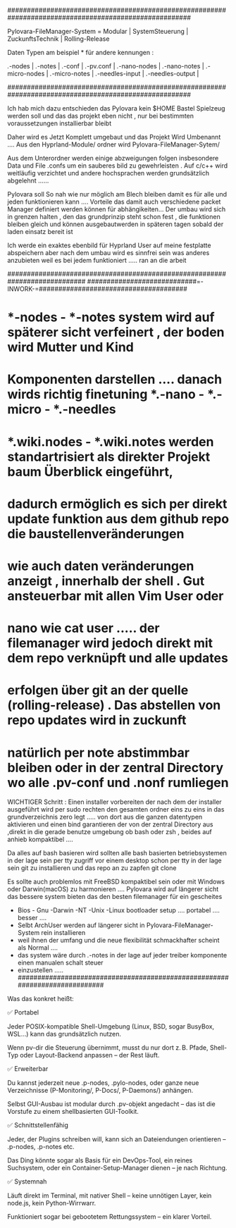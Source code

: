 #######################################################################################################

Pylovara-FileManager-System = Modular | SystemSteuerung | ZuckunftsTechnik | Rolling-Release

Daten Typen am beispiel * für andere kennungen :



*.*-nodes             |
*.*-notes             |
*.*-conf              |
*.*-pv.conf           |
*.*-nano-nodes        |
*.*-nano-notes        |
*.*-micro-nodes       |
*.*-micro-notes       |
*.*-needles-input     |
*.*-needles-output    |

#######################################################################################################


Ich hab mich dazu entschieden das Pylovara kein $HOME Bastel Spielzeug werden 
soll und das das projekt eben nicht , nur bei bestimmten voraussetzungen installierbar bleibt

Daher wird es Jetzt Komplett umgebaut und das Projekt Wird Umbenannt ....
Aus den Hyprland-Module/ ordner wird Pylovara-FileManager-Sytem/

Aus dem Unterordner werden einige abzweigungen folgen insbesondere Data und File
 .confs um ein sauberes bild zu gewehrleisten . Auf c/c++ wird weitläufig verzichtet
 und andere hochsprachen werden grundsätzlich abgelehnt ......

 Pylovara soll So nah wie nur möglich am Blech bleiben damit es für alle und jeden funktionieren
 kann ....
 Vorteile das damit auch verschiedene packet Manager definiert werden können für abhängikeiten...
 Der umbau wird sich in grenzen halten , den das grundprinzip steht schon fest , die funktionen 
 bleiben gleich und können ausgebautwerden in späteren tagen sobald der laden einsatz bereit ist 

 Ich werde ein exaktes ebenbild für Hyprland User auf meine festplatte abspeichern aber nach dem umbau wird
 es sinnfrei sein was anderes anzubieten weil es bei jedem funktioniert ..... ran an die arbeit 

############################################################################
############################=-INWORK-=######################################

# *-nodes - *-notes system wird auf späterer sicht verfeinert , der  boden wird Mutter und Kind
# Komponenten darstellen .... danach wirds richtig finetuning *.-nano - *.-micro - *.-needles

# *.wiki.nodes - *.wiki.notes werden standartrisiert als direkter Projekt baum Überblick eingeführt,
# dadurch ermöglich es sich per direkt update funktion aus dem github repo die baustellenveränderungen
# wie auch daten veränderungen anzeigt , innerhalb der shell . Gut ansteuerbar mit allen Vim User oder
# nano wie cat user ..... der filemanager wird jedoch direkt mit dem repo verknüpft und alle updates
# erfolgen über git an der quelle (rolling-release) . Das abstellen von repo updates wird in zuckunft
# natürlich per note abstimmbar bleiben oder in der zentral Directory wo alle .pv-conf und .nonf rumliegen

WICHTIGER Schritt : Einen installer vorbereiten der nach dem der installer ausgeführt wird per sudo rechten
den gesamten ordner eins zu eins in das grundverzeichnis zero legt ..... von dort aus die ganzen datentypen 
aktivieren und einen bind garantieren der von der zentral Directory aus ,direkt in die gerade benutze umgebung
ob bash oder zsh , beides auf anhieb kompaktibel ....

Da alles auf bash basieren wird sollten alle bash basierten betriebsystemen in der lage sein per tty zugriff 
vor einem desktop schon per tty in der lage sein git zu installieren und das repo an zu zapfen git clone 

Es sollte auch problemlos mit FreeBSD kompaktibel sein oder mit Windows oder Darwin(macOS) zu harmonieren ....
Pylovara wird auf längerer sicht das bessere system bieten das den besten filemanager für ein gescheites 

- Bios - Gnu -Darwin -NT -Unix -Linux bootloader setup .... portabel .... besser ....
- Selbt ArchUser werden auf längerer sicht in Pylovara-FileManager-System rein installieren
- weil ihnen der umfang und die neue flexibilität schmackhafter scheint als Normal ....
- das system wäre durch *.*-notes in der lage auf jeder treiber komponente einen manualen schalt steuer
- einzustellen ..... 
############################################################################

Was das konkret heißt:

✅ Portabel

Jeder POSIX-kompatible Shell-Umgebung (Linux, BSD, sogar BusyBox, WSL…) 
kann das grundsätzlich nutzen.

Wenn pv-dir die Steuerung übernimmt, musst du nur dort z. B. Pfade, 
Shell-Typ oder Layout-Backend anpassen – der Rest läuft.

✅ Erweiterbar

Du kannst jederzeit neue .p-nodes, .pylo-nodes, oder ganze neue 
Verzeichnisse (P-Monitoring/, P-Docs/, P-Daemons/) anhängen.

Selbst GUI-Ausbau ist modular durch .pv-objekt angedacht – 
das ist die Vorstufe zu einem shellbasierten GUI-Toolkit.

✅ Schnittstellenfähig

Jeder, der Plugins schreiben will, kann sich an 
Dateiendungen orientieren – .p-nodes, .p-notes etc.

Das Ding könnte sogar als Basis für ein DevOps-Tool, 
ein reines Suchsystem, oder ein Container-Setup-Manager dienen – 
je nach Richtung.

✅ Systemnah

Läuft direkt im Terminal, mit nativer Shell – keine unnötigen Layer, 
kein node.js, kein Python-Wirrwarr.

Funktioniert sogar bei gebootetem Rettungssystem – ein klarer Vorteil.
